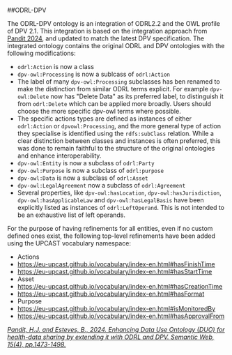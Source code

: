 ##ODRL-DPV

The ODRL-DPV ontology is an integration of ODRL2.2 and the OWL profile of DPV 2.1. This integration is based on the integration approach from [Pandit 2024](https://content.iospress.com/articles/semantic-web/sw243583), and updated to match the latest DPV specification. The integrated ontology contains the original ODRL and DPV ontologies with the following modifications:

* `odrl:Action` is now a class
* `dpv-owl:Processing` is now a sublcass of `odrl:Action`
* The label of many `dpv-owl:Processing` subclasses has ben renamed to make the distinction from similar ODRL terms explicit. For example `dpv-owl:Delete` now has "Delete Data" as its preferred label, to distinguish it from `odrl:Delete` which can be applied more broadly. Users should choose the more specific dpv-owl terms where possible.
* The specific actions types are defined as instances of either `odrl:Action` or `dpvowl:Processing`, and the more general type of action they specialise is identified using the `rdfs:subClass` relation. While a clear distinction between classes and instances is often preferred, this was done to remain faithful to the structure of the original ontologies and enhance interoperability.
* `dpv-owl:Entity` is now a subclass of `odrl:Party`
* `dpv-owl:Purpose` is now a subclass of `odrl:purpose`
* `dpv-owl:Data` is now a subclass of `odrl:Asset`
* `dpv-owl:LegalAgreement` now a subclass of `odrl:Agreement`
* Several properties, like `dpv-owl:hasLocation`, `dpv-owl:hasJurisdiction`, `dpv-owl:hasApplicableLaw` and `dpv-owl:hasLegalBasis` have been explicitly listed as instances of `odrl:LeftOperand`. This is not intended to be an exhaustive list of left operands.

For the purpose of having refinements for all entities, even if no custom defined ones exist, the following top-level refinements have been added using the UPCAST vocabulary namespace:
* Actions
 * https://eu-upcast.github.io/vocabulary/index-en.html#hasFinishTime
 * https://eu-upcast.github.io/vocabulary/index-en.html#hasStartTime
* Asset
 * https://eu-upcast.github.io/vocabulary/index-en.html#hasCreationTime
 * https://eu-upcast.github.io/vocabulary/index-en.html#hasFormat
* Purpose
 * https://eu-upcast.github.io/vocabulary/index-en.html#isMonitoredBy
 * https://eu-upcast.github.io/vocabulary/index-en.html#hasApprovalFrom



[*Pandit, H.J. and Esteves, B., 2024. Enhancing Data Use Ontology (DUO) for health-data sharing by extending it with ODRL and DPV. Semantic Web, 15(4), pp.1473-1498.*](https://content.iospress.com/articles/semantic-web/sw243583)
